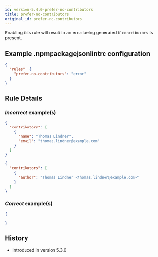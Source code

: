 ```yaml
---
id: version-5.4.0-prefer-no-contributors
title: prefer-no-contributors
original_id: prefer-no-contributors
---
```


Enabling this rule will result in an error being generated if `contributors` is present.

## Example .npmpackagejsonlintrc configuration

```json
{
  "rules": {
    "prefer-no-contributors": "error"
  }
}
```

## Rule Details

### *Incorrect* example(s)

```json
{
  "contributors": [
    {
      "name": "Thomas Lindner",
      "email": "thomas.lindner@example.com"
    }
  ]
}
```

```json
{
  "contributors": [
    {
      "author": "Thomas Lindner <thomas.lindner@example.com>"
    }
  ]
}
```

### *Correct* example(s)

```json
{

}
```

## History

* Introduced in version 5.3.0
